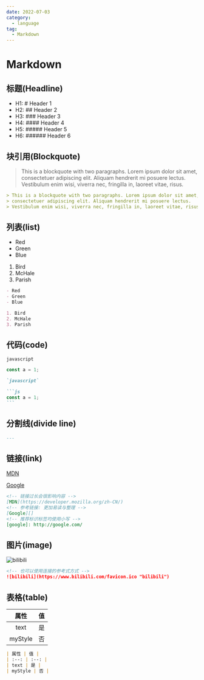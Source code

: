 ```yaml
---
date: 2022-07-03
category:
  - language
tag:
  - Markdown
---
```


# Markdown

## 标题(Headline)

* H1: # Header 1
* H2: ## Header 2
* H3: ### Header 3
* H4: #### Header 4
* H5: ##### Header 5
* H6: ###### Header 6

## 块引用(Blockquote)

> This is a blockquote with two paragraphs. Lorem ipsum dolor sit amet,
> consectetuer adipiscing elit. Aliquam hendrerit mi posuere lectus.
> Vestibulum enim wisi, viverra nec, fringilla in, laoreet vitae, risus.

```md
> This is a blockquote with two paragraphs. Lorem ipsum dolor sit amet,
> consectetuer adipiscing elit. Aliquam hendrerit mi posuere lectus.
> Vestibulum enim wisi, viverra nec, fringilla in, laoreet vitae, risus.
```

## 列表(list)

- Red
- Green
- Blue

1. Bird
2. McHale
3. Parish

```md
- Red
- Green
- Blue

1. Bird
2. McHale
3. Parish
```

## 代码(code)

`javascript`

```js
const a = 1;
```

````md
`javascript`

```js
const a = 1;
```
````

## 分割线(divide line)

```md
---
```

## 链接(link)

[MDN](https://developer.mozilla.org/zh-CN/)

[Google][]

[google]: http://google.com/

```md
<!-- 链接过长会很影响内容 -->
[MDN](https://developer.mozilla.org/zh-CN/)
<!-- 参考链接: 更加易读与整理 -->
[Google][]
<!-- 推荐标识标签均使用小写 -->
[google]: http://google.com/
```

## 图片(image)

![bilibili](https://www.bilibili.com/favicon.ico "bilibili")

```md
<!-- 也可以使用连接的参考式方式 -->
![bilibili](https://www.bilibili.com/favicon.ico "bilibili")
```

## 表格(table)

| 属性 | 值 |
| :--: | :--: |
| text | 是 |
| myStyle | 否 |

```md
| 属性 | 值 |
| :--: | :--: |
| text | 是 |
| myStyle | 否 |
```
